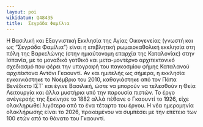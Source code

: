 ```yaml
---
layout: poi
wikidatum: Q48435
title:  Σεγράδα Φαμίλια
---
```


Η Βασιλική και Εξαγνιστική Εκκλησία της Αγίας Οικογενείας (γνωστή και ως “Σεγράδα Φαμίλια”) είναι η επιβλητική ρωμαιοκαθολική εκκλησία στη πόλη της Βαρκελώνης (στην ημιαύτονομη επαρχία της Καταλονίας) στην Ισπανία, με το μοναδικό γοτθικό και μετα-μοντέρνο αρχιτεκτονικό σχεδιασμό που φέρει την υπογραφή του παγκοσμίου φήμης Καταλανού αρχιτέκτονα Αντόνι Γκαουντί. Αν και ημιτελής ως σήμερα, η εκκλησία εγκαινιάστηκε το Νοέμβριο του 2010, καθαγιάστηκε από τον Πάπα Βενέδικτο ΙΣΤ΄ και έγινε Βασιλική, ώστε να μπορούν να τελεσθούν η Θεία Λειτουργία και άλλα μυστήρια υπό την παρουσία πιστών. Το έργο ανέγερσής της ξεκίνησε το 1882  αλλά πέθανε ο Γκαουντί το 1926, είχε ολοκληρωθεί λιγότερο από το ένα τέταρτο του έργου. Η νέα ημερομηνία ολοκλήρωσης είναι το 2026, προκειμένου να συμπέσει με την επέτειο των 100 ετών από το θάνατο του Γκαουντί. 